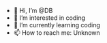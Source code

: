 - 👋 Hi, I’m @DB
- 👀 I’m interested in coding
- 🌱 I’m currently learning coding
- 📫 How to reach me: Unknown

<!---
DB/DB is a ✨ special ✨ repository because its `README.md` (this file) appears on your GitHub profile.
You can click the Preview link to take a look at your changes.
--->
